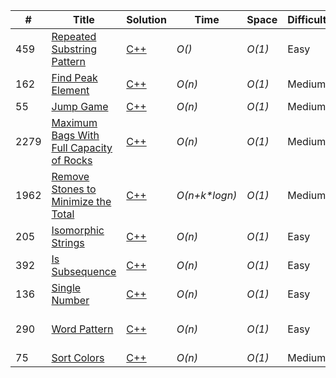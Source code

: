 |  #  | Title           |  Solution       |  Time           | Space           | Difficulty    | Tag          | Note| 
|-----|---------------- | --------------- | --------------- | --------------- | ------------- |--------------|-----|
459 | [Repeated Substring Pattern](https://leetcode.com/problems/repeated-substring-pattern/) | [C++](./C++/459-repeated-substring-pattern.md)  | _O()_ | _O(1)_ | Easy ||
162  | [Find Peak Element](https://leetcode.com/problems/find-peak-element/) | [C++](./C++/162-find-peak-element.md)  | _O(n)_ | _O(1)_ | Medium ||
55 | [Jump Game](https://leetcode.com/problems/jump-game/) | [C++](./C++/55-jump-game.md)  | _O(n)_ | _O(1)_ | Medium ||
2279 | [Maximum Bags With Full Capacity of Rocks](https://leetcode.com/problems/maximum-bags-with-full-capacity-of-rocks/) | [C++](./C++/2279-maximum-bags-with-full-capacity-of-rocks.md) | _O(n)_ | _O(1)_ | Medium | | Greedy ||
1962 | [Remove Stones to Minimize the Total](https://leetcode.com/problems/remove-stones-to-minimize-the-total/) | [C++](./C++/1962-remove-stones-to-minimize-the-total.md) | _O(n+k*logn)_ | _O(1)_ | Medium | | Greedy ||
205 | [Isomorphic Strings](https://leetcode.com/problems/isomorphic-strings/) | [C++](./C++/205-isomorphic-strings.md)  | _O(n)_ | _O(1)_ | Easy ||
392 | [Is Subsequence](https://leetcode.com/problems/is-subsequence/) | [C++](./C++/392-is-subsequence.md)  | _O(n)_ | _O(1)_ | Easy ||
136 | [Single Number](https://leetcode.com/problems/single-number/) | [C++](./C++/136-single-number.md)  | _O(n)_ | _O(1)_ | Easy ||
290 | [Word Pattern](https://leetcode.com/problems/word-pattern/) | [C++](./C++/290-word-pattern.md)  | _O(n)_ | _O(1)_ | Easy |  | Similar to #205 ||
75 | [Sort Colors](https://leetcode.com/problems/sort-colors/) | [C++](./C++/75-sort-colors)  | _O(n)_ | _O(1)_ | Medium |  |  ||


<!-- template
 | []() | [C++](./C++/)  | _O()_ | _O()_ | Medium |  |  ||
-->


